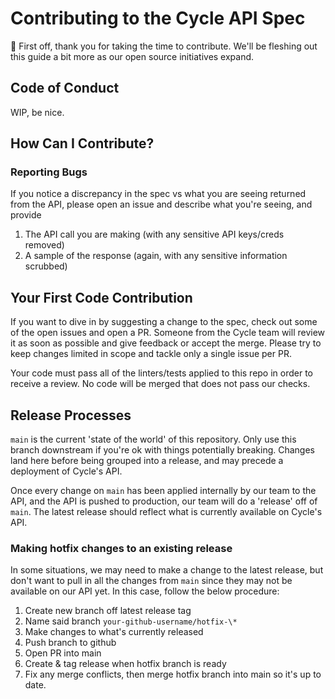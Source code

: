 # Contributing to the Cycle API Spec

🎉 First off, thank you for taking the time to contribute. We'll be fleshing out this guide a bit more as our open source initiatives expand.

## Code of Conduct

WIP, be nice.

## How Can I Contribute?

### Reporting Bugs

If you notice a discrepancy in the spec vs what you are seeing returned from the API, please open an issue and describe what you're seeing, and provide

1. The API call you are making (with any sensitive API keys/creds removed)
2. A sample of the response (again, with any sensitive information scrubbed)

## Your First Code Contribution

If you want to dive in by suggesting a change to the spec, check out some of the open issues and open a PR. Someone from the Cycle team will review it as soon as possible and give feedback or accept the merge. Please try to keep changes limited in scope and tackle only a single issue per PR.

Your code must pass all of the linters/tests applied to this repo in order to receive a review. No code will be merged that does not pass our checks.

## Release Processes

`main` is the current 'state of the world' of this repository. Only use this branch downstream if you're ok with things potentially breaking. Changes land here before being grouped into a release, and may precede a deployment of Cycle's API.

Once every change on `main` has been applied internally by our team to the API, and the API is pushed to production, our team will do a 'release' off of `main`. The latest release should reflect what is currently available on Cycle's API.

### Making hotfix changes to an existing release

In some situations, we may need to make a change to the latest release, but don't want to pull in all the changes from `main` since they may not be available on our API yet. In this case, follow the below procedure:

1. Create new branch off latest release tag
2. Name said branch `your-github-username/hotfix-\*`
3. Make changes to what's currently released
4. Push branch to github
5. Open PR into main
6. Create & tag release when hotfix branch is ready
7. Fix any merge conflicts, then merge hotfix branch into main so it's up to date.
